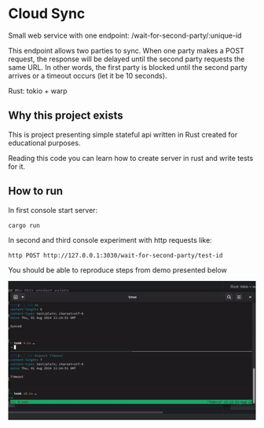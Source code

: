 # Cloud Sync

Small web service with one endpoint: /wait-for-second-party/:unique-id

This endpoint allows two parties to sync.
When one party makes a POST request, the response will be delayed until the second party requests the same URL. In other
words, the first party is blocked until the second party arrives or a timeout occurs (let it be 10 seconds).

Rust: tokio + warp

## Why this project exists

This is project presenting simple stateful api written in Rust created for educational purposes.

Reading this code you can learn how to create server in rust and write tests for it.

## How to run

In first console start server:

```
cargo run
```

In second and third console experiment with http requests like:

```
http POST http://127.0.0.1:3030/wait-for-second-party/test-id
```

You should be able to reproduce steps from demo presented below

![./docs/demo.gif](./docs/demo.gif)